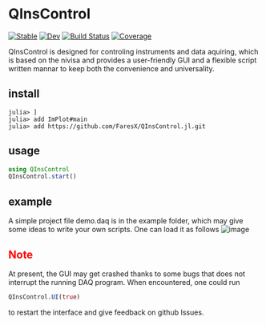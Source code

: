 # QInsControl

[![Stable](https://img.shields.io/badge/docs-stable-blue.svg)](https://FaresX.github.io/QInsControl.jl/stable/)
[![Dev](https://img.shields.io/badge/docs-dev-blue.svg)](https://FaresX.github.io/QInsControl.jl/dev/)
[![Build Status](https://github.com/FaresX/QInsControl.jl/actions/workflows/CI.yml/badge.svg?branch=master)](https://github.com/FaresX/QInsControl.jl/actions/workflows/CI.yml?query=branch%3Amaster)
[![Coverage](https://codecov.io/gh/FaresX/QInsControl.jl/branch/master/graph/badge.svg)](https://codecov.io/gh/FaresX/QInsControl.jl)

QInsControl is designed for controling instruments and data aquiring, which is based on the nivisa and provides a 
user-friendly GUI and a flexible script written mannar to keep both the convenience and universality.

## install
```
julia> ]
julia> add ImPlot#main
julia> add https://github.com/FaresX/QInsControl.jl.git
```

## usage
```julia
using QInsControl
QInsControl.start()
```

## example
A simple project file demo.daq is in the example folder, which may give some ideas to write your own scripts.
One can load it as follows
![image](example/loadproject.gif)

## <font color=#FF0000>**Note**</font>
At present, the GUI may get crashed thanks to some bugs that does not interrupt the running DAQ program. When encountered, 
one could run
```julia
QInsControl.UI(true)
```
to restart the interface and give feedback on github Issues.
